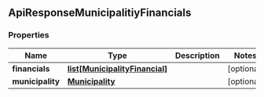 ## ApiResponseMunicipalitiyFinancials

### Properties
Name | Type | Description | Notes
------------ | ------------- | ------------- | -------------
**financials** | [**list[MunicipalityFinancial]**](MunicipalityFinancial.md) |  | [optional] 
**municipality** | [**Municipality**](Municipality.md) |  | [optional] 



